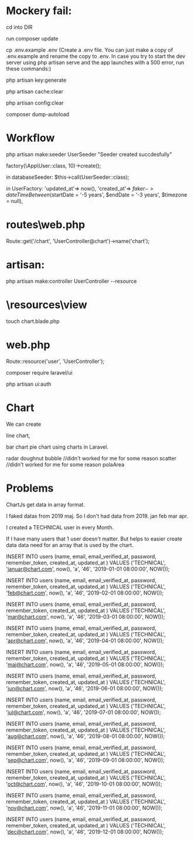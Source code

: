 # Mockery fail:

cd into DIR

run composer update

cp .env.example .env
(Create a .env file. You can just make a copy of .env.example and rename the copy to .env. In
case you try to start the dev server using php artisan serve and the app launches with a 500
error, run these commands:)

php artisan key:generate

php artisan cache:clear

php artisan config:clear

composer dump-autoload

# Workflow

php artisan make:seeder UserSeeder
"Seeder created succdesfully"

factory(\App\User::class, 10)->create();

in databaseSeeder:
\$this->call(UserSeeder::class);

in UserFactory:
'updated_at'=> now(),
'created_at'=> $faker->dateTimeBetween($startDate = '-5 years', $endDate = '-3 years', $timezone = null),

# routes\web.php

Route::get('/chart', 'UserController@chart')->name('chart');

# artisan:

php artisan make:controller UserController --resource

# \resources\view

touch chart.blade.php

# web.php

Route::resource('user', 'UserController');

composer require laravel/ui

php artisan ui:auth

# Chart

We can create

line chart,

bar chart
pie chart using charts in Laravel.

radar
doughnut
bubble //didn't worked for me for some reason
scatter //didn't worked for me for some reason
polaArea

# Problems

ChartJs get data in array format.

I faked datas from 2019 maj.
So I don't had data from 2019. jan feb mar apr.

I created a TECHNICAL user in every Month.

If I have many users that 1 user doesn't matter. But helps to easier create data data need for an array that is used by the chart.

INSERT INTO users (name, email, email_verified_at, password, remember_token, created_at, updated_at )
VALUES ('TECHNICAL', 'januar@chart.com', now(), 'a', '46', '2019-01-01 08:00:00', NOW());

INSERT INTO users (name, email, email_verified_at, password, remember_token, created_at, updated_at )
VALUES ('TECHNICAL', 'feb@chart.com', now(), 'a', '46', '2019-02-01 08:00:00', NOW());

INSERT INTO users (name, email, email_verified_at, password, remember_token, created_at, updated_at )
VALUES ('TECHNICAL', 'mar@chart.com', now(), 'a', '46', '2019-03-01 08:00:00', NOW());

INSERT INTO users (name, email, email_verified_at, password, remember_token, created_at, updated_at )
VALUES ('TECHNICAL', 'apr@chart.com', now(), 'a', '46', '2019-04-01 08:00:00', NOW());

INSERT INTO users (name, email, email_verified_at, password, remember_token, created_at, updated_at )
VALUES ('TECHNICAL', 'maj@chart.com', now(), 'a', '46', '2019-05-01 08:00:00', NOW());

INSERT INTO users (name, email, email_verified_at, password, remember_token, created_at, updated_at )
VALUES ('TECHNICAL', 'jun@chart.com', now(), 'a', '46', '2019-06-01 08:00:00', NOW());

INSERT INTO users (name, email, email_verified_at, password, remember_token, created_at, updated_at )
VALUES ('TECHNICAL', 'jul@chart.com', now(), 'a', '46', '2019-07-01 08:00:00', NOW());

INSERT INTO users (name, email, email_verified_at, password, remember_token, created_at, updated_at )
VALUES ('TECHNICAL', 'aug@chart.com', now(), 'a', '46', '2019-08-01 08:00:00', NOW());

INSERT INTO users (name, email, email_verified_at, password, remember_token, created_at, updated_at )
VALUES ('TECHNICAL', 'sep@chart.com', now(), 'a', '46', '2019-09-01 08:00:00', NOW());

INSERT INTO users (name, email, email_verified_at, password, remember_token, created_at, updated_at )
VALUES ('TECHNICAL', 'oct@chart.com', now(), 'a', '46', '2019-10-01 08:00:00', NOW());

INSERT INTO users (name, email, email_verified_at, password, remember_token, created_at, updated_at )
VALUES ('TECHNICAL', 'nov@chart.com', now(), 'a', '46', '2019-11-01 08:00:00', NOW());

INSERT INTO users (name, email, email_verified_at, password, remember_token, created_at, updated_at )
VALUES ('TECHNICAL', 'dec@chart.com', now(), 'a', '46', '2019-12-01 08:00:00', NOW());
